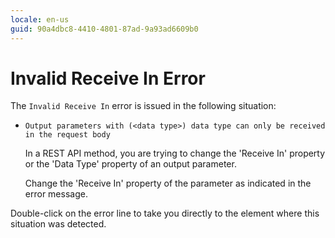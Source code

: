 ```yaml
---
locale: en-us
guid: 90a4dbc8-4410-4801-87ad-9a93ad6609b0
---
```


# Invalid Receive In Error

The `Invalid Receive In` error is issued in the following situation:

* `Output parameters with (<data type>) data type can only be received in the request body`
  
    In a REST API method, you are trying to change the 'Receive In' property or the 'Data Type' property of an output parameter.

    Change the 'Receive In' property of the parameter as indicated in the error message. 
    
Double-click on the error line to take you directly to the element where this situation was detected.
